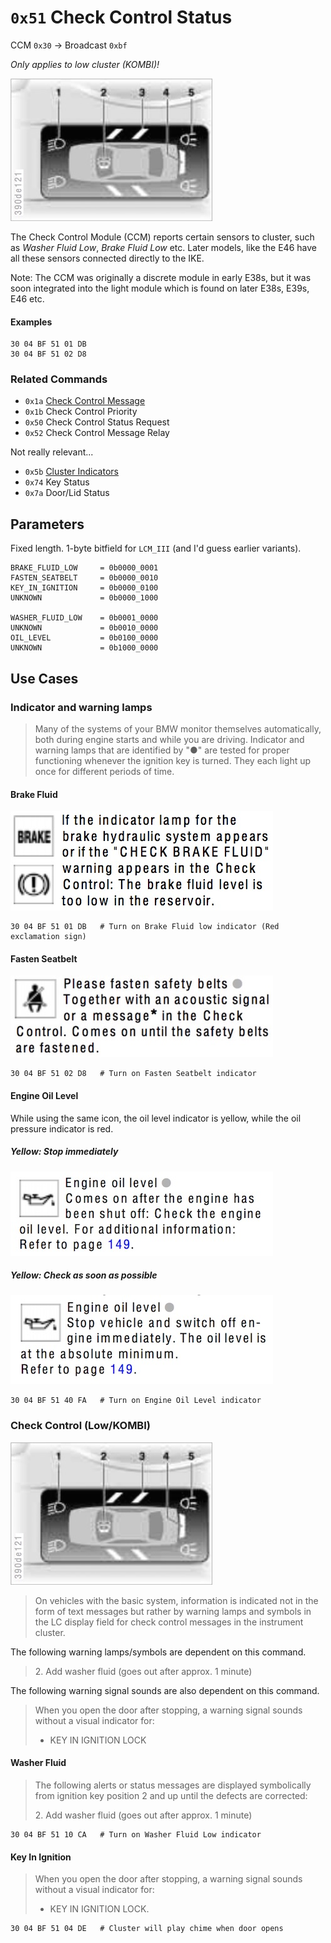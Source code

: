 # `0x51` Check Control Status

CCM `0x30` → Broadcast `0xbf`

*Only applies to low cluster (KOMBI)!*

![Check Control Overview](51/cc.jpg)

The Check Control Module (CCM) reports certain sensors to cluster, such as *Washer Fluid Low*, *Brake Fluid Low* etc. Later models, like the E46 have all these sensors connected directly to the IKE.

Note: The CCM was originally a discrete module in early E38s, but it was soon integrated into the light module which is found on later E38s, E39s, E46 etc.

#### Examples

    30 04 BF 51 01 DB
    30 04 BF 51 02 D8

### Related Commands

- `0x1a` [Check Control Message](1a.md)
- `0x1b` Check Control Priority
- `0x50` Check Control Status Request
- `0x52` Check Control Message Relay

Not really relevant...

- `0x5b` [Cluster Indicators](5b.md)
- `0x74` Key Status
- `0x7a` Door/Lid Status

## Parameters

Fixed length. 1-byte bitfield for `LCM_III` (and I'd guess earlier variants).

    BRAKE_FLUID_LOW     = 0b0000_0001
    FASTEN_SEATBELT     = 0b0000_0010
    KEY_IN_IGNITION     = 0b0000_0100
    UNKNOWN             = 0b0000_1000

    WASHER_FLUID_LOW    = 0b0001_0000
    UNKNOWN             = 0b0010_0000
    OIL_LEVEL           = 0b0100_0000
    UNKNOWN             = 0b1000_0000

## Use Cases

### Indicator and warning lamps

> Many of the systems of your BMW monitor themselves automatically, both during engine starts and while you are driving. Indicator and warning lamps that are identified by "●" are tested for proper functioning whenever the ignition key is turned. They each light up once for different periods of time.

#### Brake Fluid

![Check Control Overview](51/brakes_under_the_hood.jpg)

	30 04 BF 51 01 DB   # Turn on Brake Fluid low indicator (Red exclamation sign)

#### Fasten Seatbelt

![Check Control Overview](51/seatbelt_red_reminder.jpg)

	30 04 BF 51 02 D8   # Turn on Fasten Seatbelt indicator

#### Engine Oil Level

While using the same icon, the oil level indicator is yellow, while the oil pressure indicator is red.

##### Yellow: Stop immediately

![Check Control Overview](51/oil_level_yellow_check.jpg)

##### Yellow: Check as soon as possible

![Check Control Overview](51/oil_level_yellow_stop.jpg)

	30 04 BF 51 40 FA   # Turn on Engine Oil Level indicator

### Check Control (Low/KOMBI)

![Check Control Overview](51/cc.jpg)

> On vehicles with the basic system, information is indicated not in the form of text messages but rather by warning lamps and symbols in the LC display field for check control messages in the instrument cluster.

The following warning lamps/symbols are dependent on this command.

> 2\. Add washer fluid (goes out after approx. 1 minute)

The following warning signal sounds are also dependent on this command.

> When you open the door after stopping, a warning signal sounds without a visual indicator for:
>  
> - KEY IN IGNITION LOCK

#### Washer Fluid

> The following alerts or status messages are displayed symbolically from ignition key position 2 and up until the defects are corrected:
> 
> 2\. Add washer fluid (goes out after approx. 1 minute)

	30 04 BF 51 10 CA   # Turn on Washer Fluid Low indicator

#### Key In Ignition

> When you open the door after stopping, a warning signal sounds without a visual indicator for:
>  
> - KEY IN IGNITION LOCK.

	30 04 BF 51 04 DE   # Cluster will play chime when door opens

